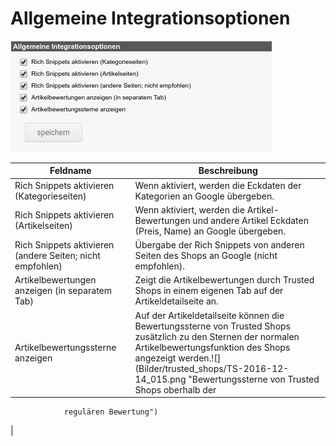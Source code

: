 # Allgemeine Integrationsoptionen 

![](Bilder/trusted_shops/TS-2016-12-14_005.png "Allgemeine Integrationsoptionen")

|Feldname|Beschreibung|
|--------|------------|
|Rich Snippets aktivieren \(Kategorieseiten\)|Wenn aktiviert, werden die Eckdaten der Kategorien an Google übergeben.|
|Rich Snippets aktivieren \(Artikelseiten\)|Wenn aktiviert, werden die Artikel-Bewertungen und andere Artikel Eckdaten \(Preis, Name\) an Google übergeben.|
|Rich Snippets aktivieren \(andere Seiten; nicht empfohlen\)|Übergabe der Rich Snippets von anderen Seiten des Shops an Google \(nicht empfohlen\).|
|Artikelbewertungen anzeigen \(in separatem Tab\)|Zeigt die Artikelbewertungen durch Trusted Shops in einem eigenen Tab auf der Artikeldetailseite an.|
|Artikelbewertungssterne anzeigen|Auf der Artikeldetailseite können die Bewertungssterne von Trusted Shops zusätzlich zu den Sternen der normalen Artikelbewertungsfunktion des Shops angezeigt werden.![](Bilder/trusted_shops/TS-2016-12-14_015.png "Bewertungssterne von Trusted Shops oberhalb der
                regulären Bewertung")

|




